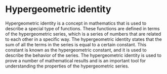 # Hypergeometric identity

Hypergeometric identity is a concept in mathematics that is used to describe a special type of functions. These functions are defined in terms of the hypergeometric series, which is a series of numbers that are related to each other in a specific way. The hypergeometric identity states that the sum of all the terms in the series is equal to a certain constant. This constant is known as the hypergeometric constant, and it is used to describe the behavior of the series. The hypergeometric identity is used to prove a number of mathematical results and is an important tool for understanding the properties of the hypergeometric series.
